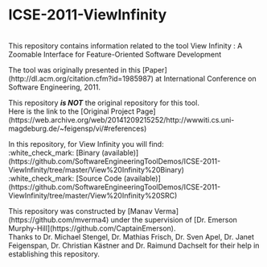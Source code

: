 # ICSE-2011-ViewInfinity
<br>
This repository contains information related to the tool View Infinity : A Zoomable Interface
for Feature-Oriented Software Development
<p>
The tool was originally presented in this [Paper](http://dl.acm.org/citation.cfm?id=1985987) at International Conference on Software Engineering, 2011.
<p>
This repository <b><i>is NOT</i></b> the original repository for this tool.<br>
Here is the link to the [Original Project Page](https://web.archive.org/web/20141209215252/http://wwwiti.cs.uni-magdeburg.de/~feigensp/vi/#references)<br>
<p>
In this repository, for View Infinity you will find:<br>
:white_check_mark: [Binary (available)](https://github.com/SoftwareEngineeringToolDemos/ICSE-2011-ViewInfinity/tree/master/View%20Infinity%20Binary)<br>
:white_check_mark: [Source Code (available)](https://github.com/SoftwareEngineeringToolDemos/ICSE-2011-ViewInfinity/tree/master/View%20Infinity%20SRC)
<p>
This repository was constructed by [Manav Verma](https://github.com/mverma4) under the supervision of [Dr. Emerson Murphy-Hill](https://github.com/CaptainEmerson).<br>
Thanks to Dr. Michael Stengel, Dr. Mathias Frisch, Dr. Sven Apel, Dr. Janet Feigenspan, Dr. Christian Kästner and Dr. Raimund Dachselt for their help in establishing this repository.

